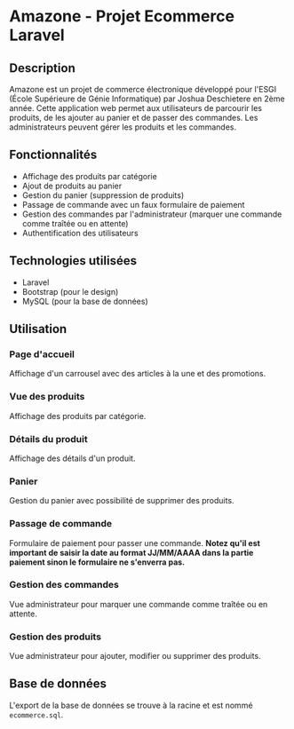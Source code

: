 # Amazone - Projet Ecommerce Laravel

## Description
Amazone est un projet de commerce électronique développé pour l'ESGI (École Supérieure de Génie Informatique) par Joshua Deschietere en 2ème année. Cette application web permet aux utilisateurs de parcourir les produits, de les ajouter au panier et de passer des commandes. Les administrateurs peuvent gérer les produits et les commandes.

## Fonctionnalités
- Affichage des produits par catégorie
- Ajout de produits au panier
- Gestion du panier (suppression de produits)
- Passage de commande avec un faux formulaire de paiement
- Gestion des commandes par l'administrateur (marquer une commande comme traîtée ou en attente)
- Authentification des utilisateurs

## Technologies utilisées
- Laravel
- Bootstrap (pour le design)
- MySQL (pour la base de données)

## Utilisation
### Page d'accueil
Affichage d'un carrousel avec des articles à la une et des promotions.

### Vue des produits
Affichage des produits par catégorie.

### Détails du produit
Affichage des détails d'un produit.

### Panier
Gestion du panier avec possibilité de supprimer des produits.

### Passage de commande
Formulaire de paiement pour passer une commande. **Notez qu'il est important de saisir la date au format JJ/MM/AAAA dans la partie paiement sinon le formulaire ne s'enverra pas.**

### Gestion des commandes
Vue administrateur pour marquer une commande comme traîtée ou en attente.

### Gestion des produits
Vue administrateur pour ajouter, modifier ou supprimer des produits.

## Base de données
L'export de la base de données se trouve à la racine et est nommé `ecommerce.sql`.
